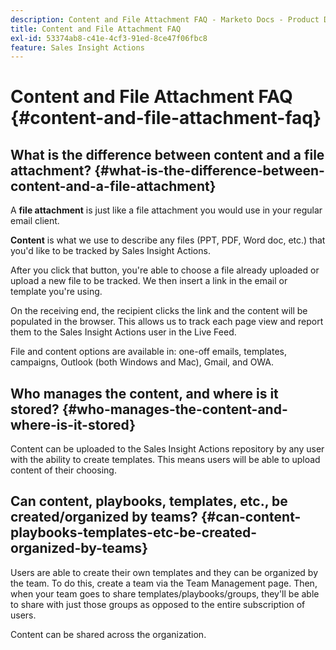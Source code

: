 ```yaml
---
description: Content and File Attachment FAQ - Marketo Docs - Product Documentation
title: Content and File Attachment FAQ
exl-id: 53374ab8-c41e-4cf3-91ed-8ce47f06fbc8
feature: Sales Insight Actions
---
```

# Content and File Attachment FAQ {#content-and-file-attachment-faq}

## What is the difference between content and a file attachment? {#what-is-the-difference-between-content-and-a-file-attachment}

A **file attachment** is just like a file attachment you would use in your regular email client.

**Content** is what we use to describe any files (PPT, PDF, Word doc, etc.) that you'd like to be tracked by Sales Insight Actions.

After you click that button, you're able to choose a file already uploaded or upload a new file to be tracked. We then insert a link in the email or template you're using.

On the receiving end, the recipient clicks the link and the content will be populated in the browser. This allows us to track each page view and report them to the Sales Insight Actions user in the Live Feed.

File and content options are available in: one-off emails, templates, campaigns, Outlook (both Windows and Mac), Gmail, and OWA.

## Who manages the content, and where is it stored? {#who-manages-the-content-and-where-is-it-stored}

Content can be uploaded to the Sales Insight Actions repository by any user with the ability to create templates. This means users will be able to upload content of their choosing.

## Can content, playbooks, templates, etc., be created/organized by teams? {#can-content-playbooks-templates-etc-be-created-organized-by-teams}

Users are able to create their own templates and they can be organized by the team. To do this, create a team via the Team Management page. Then, when your team goes to share templates/playbooks/groups, they'll be able to share with just those groups as opposed to the entire subscription of users.

Content can be shared across the organization.
